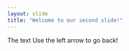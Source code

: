 ```yaml
---
layout: slide
title: "Welcome to our second slide!"
---
```

The text
Use the left arrow to go back!
